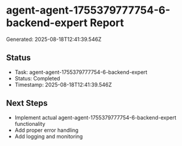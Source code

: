 # agent-agent-1755379777754-6-backend-expert Report

Generated: 2025-08-18T12:41:39.546Z

## Status
- Task: agent-agent-1755379777754-6-backend-expert
- Status: Completed
- Timestamp: 2025-08-18T12:41:39.546Z

## Next Steps
- Implement actual agent-agent-1755379777754-6-backend-expert functionality
- Add proper error handling
- Add logging and monitoring
